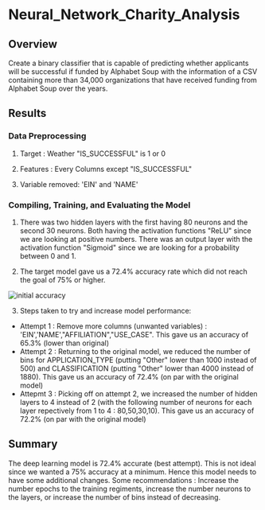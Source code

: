 # Neural_Network_Charity_Analysis

## Overview

Create a binary classifier that is capable of predicting whether applicants will be successful if funded by Alphabet Soup with the information of a CSV containing more than 34,000 organizations that have received funding from Alphabet Soup over the years.

## Results

### Data Preprocessing

1) Target : Weather "IS_SUCCESSFUL" is 1 or 0

2) Features : Every Columns except "IS_SUCCESSFUL"

3) Variable removed: 'EIN' and 'NAME'

### Compiling, Training, and Evaluating the Model

1) There was two hidden layers with the first having 80 neurons and the second 30 neurons. Both having the activation functions "ReLU" since we are looking at positive numbers. There was an output layer with the activation function "Sigmoid" since we are looking for a probability between 0 and 1.

2) The target model gave us a 72.4% accuracy rate which did not reach the goal of 75% or higher.

![initial accuracy ](https://user-images.githubusercontent.com/111706055/212575195-d0838705-4255-4d81-af46-8bf7852e8ad4.png)

3) Steps taken to try and increase model performance:
  - Attempt 1 : Remove more columns (unwanted variables) : 'EIN','NAME',"AFFILIATION","USE_CASE". This gave us an accuracy of 65.3% (lower than original)
  - Attempt 2 : Returning to the original model, we reduced the number of bins for APPLICATION_TYPE (putting "Other" lower than 1000 instead of 500) and CLASSIFICATION (putting "Other" lower than 4000 instead of 1880). This gave us an accuracy of 72.4% (on par with the original model)
  - Attepmt 3 : Picking off on attempt 2, we increased the number of hidden layers to 4 instead of 2 (with the following number of neurons for each layer repectively from 1 to 4 : 80,50,30,10). This gave us an accuracy of 72.2% (on par with the original model)
  
## Summary

The deep learning model is 72.4% accurate (best attempt). This is not ideal since we wanted a 75% accuracy at a minimum. Hence this model needs to have some additional changes. Some recommendations : Increase the number epochs to the training regiments, increase the number neurons to the layers, or increase the number of bins instead of decreasing.

